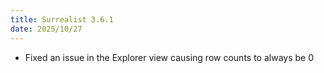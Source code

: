 ```yaml
---
title: Surrealist 3.6.1
date: 2025/10/27
---
```


- Fixed an issue in the Explorer view causing row counts to always be 0